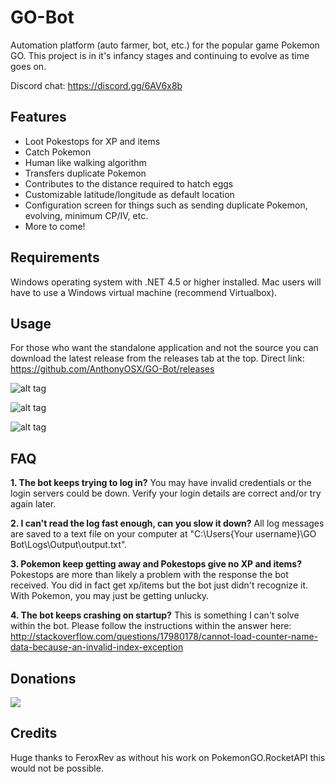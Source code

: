 # GO-Bot
Automation platform (auto farmer, bot, etc.) for the popular game Pokemon GO. This project is in it's infancy stages and continuing to evolve as time goes on.

Discord chat: https://discord.gg/6AV6x8b

## Features
- Loot Pokestops for XP and items
- Catch Pokemon
- Human like walking algorithm
- Transfers duplicate Pokemon
- Contributes to the distance required to hatch eggs
- Customizable latitude/longitude as default location
- Configuration screen for things such as sending duplicate Pokemon, evolving, minimum CP/IV, etc.
- More to come!

## Requirements
Windows operating system with .NET 4.5 or higher installed. Mac users will have to use a Windows virtual machine (recommend Virtualbox).

## Usage
For those who want the standalone application and not the source you can download the latest release from the releases tab at the top. Direct link: https://github.com/AnthonyOSX/GO-Bot/releases

![alt tag](https://i.gyazo.com/1313a2121266352b1510ea7c038b6221.png)

![alt tag](https://i.gyazo.com/bbe43e2574f85b18a21ede0c1177e987.png)

![alt tag](https://i.gyazo.com/108520afef24eded5906a2e4b9df59d1.png)

## FAQ
**1. The bot keeps trying to log in?**
You may have invalid credentials or the login servers could be down. Verify your login details are correct and/or try again later.

**2. I can't read the log fast enough, can you slow it down?**
All log messages are saved to a text file on your computer at "C:\Users\{Your username}\GO Bot\Logs\Output\output.txt".

**3. Pokemon keep getting away and Pokestops give no XP and items?**
Pokestops are more than likely a problem with the response the bot received. You did in fact get xp/items but the bot just didn't recognize it. With Pokemon, you may just be getting unlucky.

**4. The bot keeps crashing on startup?**
This is something I can't solve within the bot. Please follow the instructions within the answer here: http://stackoverflow.com/questions/17980178/cannot-load-counter-name-data-because-an-invalid-index-exception

## Donations
[![](https://www.paypalobjects.com/en_US/i/btn/btn_donateCC_LG.gif)](https://www.paypal.com/cgi-bin/webscr?cmd=_s-xclick&hosted_button_id=3WXQX4UE94MWY)

## Credits
Huge thanks to FeroxRev as without his work on PokemonGO.RocketAPI this would not be possible.
